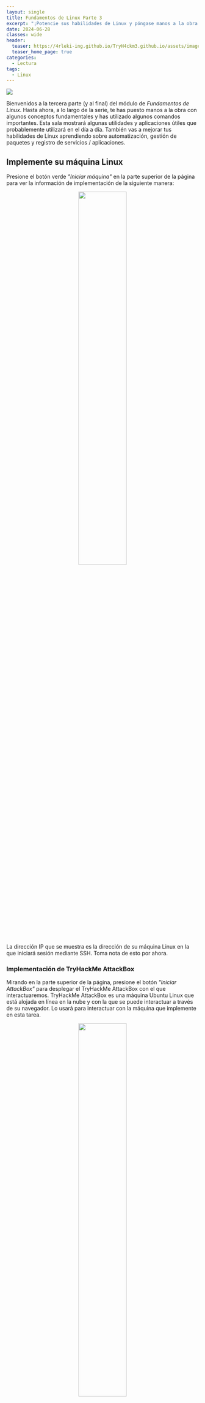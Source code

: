 ```yaml
---
layout: single
title: Fundamentos de Linux Parte 3
excerpt: "¡Potencie sus habilidades de Linux y póngase manos a la obra con algunas utilidades comunes que probablemente usará ddía a día!."
date: 2024-06-28
classes: wide
header:
  teaser: https://4rleki-ing.github.io/TryH4ckm3.github.io/assets/images/Linux-3/Linux.jpg
  teaser_home_page: true
categories:
  - Lectura
tags:
  - Linux
---
```


<img src="https://4rleki-ing.github.io/TryH4ckm3.github.io/assets/images/Linux-3/Portada.jpg">

Bienvenidos a la tercera parte (y al final) del módulo de *Fundamentos de Linux*. Hasta ahora, a lo largo de la serie, te has puesto manos a la obra con algunos conceptos fundamentales y has utilizado algunos comandos importantes. Esta sala mostrará algunas utilidades y aplicaciones útiles que probablemente utilizará en el día a día. También vas a mejorar tus habilidades de Linux aprendiendo sobre automatización, gestión de paquetes y registro de servicios / aplicaciones.

## Implemente su máquina Linux
Presione el botón verde *"Iniciar máquina"* en la parte superior de la página para ver la información de implementación de la siguiente manera:

<center>
  <img src="https://4rleki-ing.github.io/TryH4ckm3.github.io/assets/images/Linux-3/Implementacion.png" width="50%"> 
</center>

La dirección IP que se muestra es la dirección de su máquina Linux en la que iniciará sesión mediante SSH. Toma nota de esto por ahora.

### Implementación de TryHackMe AttackBox
Mirando en la parte superior de la página, presione el botón *"Iniciar AttackBox"* para desplegar el TryHackMe AttackBox con el que interactuaremos. TryHackMe AttackBox es una máquina Ubuntu Linux que está alojada en línea en la nube y con la que se puede interactuar a través de su navegador. Lo usará para interactuar con la máquina que implemente en esta tarea.

<center>
  <img src="https://4rleki-ing.github.io/TryH4ckm3.github.io/assets/images/Linux-3/AttackBox.png" width="50%"> 
</center>

Utilice las siguientes credenciales:
- *Dirección IP*: `MACHINE_IP`
- *Nombre de Usuario*: `tryhackme`
- *Contraseña*: `tryhackme`

## Editores de texto de terminal
A lo largo de la serie hasta ahora, solo hemos almacenado texto en archivos utilizando una combinación del comando `echo` y los operadores `>` y `>>`. Esta no es una forma eficaz de manejar datos cuando se trabaja con archivos con varias líneas y los ordenes.

### Presentación de editores de texto de terminal
Hay algunas opciones que puede usar, todas con una variedad de amabilidad y utilidad. Esta tarea te va a presentar `nano`, pero también te va a mostrar una alternativa llamada `VIM` (¡a la que TryHackMe tiene una sala dedicada!).

### Nano
¡Es fácil empezar con Nano! Para crear o editar un archivo usando nano, simplemente usamos `nano filename` reemplazando *"filename"* con el nombre del archivo que desea editar.

<center>
  <img src="https://4rleki-ing.github.io/TryH4ckm3.github.io/assets/images/Linux-3/nano-myfile.png" width="50%"> 
</center>

Una vez que pulsemos "enter" para ejecutar el comando `nano`, este se lanzará; donde apenas podemos empezar a introducir o modificar nuestro texto. Puede navegar por cada línea usando las teclas de flecha *arriba (up)* y *abajo (down)* o comenzar una nueva línea usando la tecla "Enter" en su teclado.

<center>
  <img src="https://4rleki-ing.github.io/TryH4ckm3.github.io/assets/images/Linux-3/nano-myfile-2.png" width="50%"> 
</center>

Nano tiene algunas características que son fáciles de recordar y cubre las cosas más generales que querría de un editor de texto, que incluyen:

- Búsqueda de texto
- Copiar y pegar
- Saltar a un número de línea
- Averiguar en qué número de línea se encuentra

Puede utilizar estas características de nano presionando la tecla `Ctrl` (que se representa como un `^` en Linux) y una letra correspondiente. Por ejemplo, para salir, querríamos presionar `Ctrl + X` para salir de nano.

### VIM
VIM es un editor de texto mucho más avanzado. Si bien no se espera que conozca todas las funciones avanzadas, es útil mencionarlo para potenciar sus habilidades de Linux.

<center>
  <img src="https://4rleki-ing.github.io/TryH4ckm3.github.io/assets/images/Linux-3/VIM.png" width="50%"> 
</center>

Algunos de los beneficios de VIM, aunque lleva mucho más tiempo familiarizarse, incluyen:

- `Personalizable`: Puedes modificar los atajos de teclado para que sean de tu elección.
- `Resaltado de sintaxis`: Esto es útil si se está escribiendo o manteniendo código, lo que lo convierte en una opción popular para los desarrolladores de software
- VIM funciona en todos los terminales en los que no se puede instalar nano.
- Hay muchos recursos, como [hojas de trucos](https://vim.rtorr.com/), tutoriales y los tipos disponibles para usar.

¡TryHackMe tiene una sala que muestra [VIM](https://tryhackme.com/r/room/toolboxvim), si desea obtener más información sobre este editor!

### Responda las preguntas a continuación
- Edite *"task3"* ubicado en el directorio de inicio de *"tryhackme"* usando Nano. ¿Qué es la bandera? `THM{TEXT_EDITORS}`

## Utilidades Generales / Útiles
### Descarga de archivos (wget)
Una caracteística bastante fundamental de la informática es la capacidad de transferir archivos. Por ejemplo, es posible que desee descargar un programa, un script o incluso una imagen. Afortunadamente para nosotros, hay varias formas en las que podemos recuperar estos archivos.

Vamos a cubrir el uso de `wget`. Este comando nos permite descargar archivos de la web a través de HTTP, como si estuvieras accediendo al archivo en el navegador. Simplemente tenemos que proporcionar la dirección del recurso que deseamos descargar. Por ejemplo, si quisiera descargar un archivo llamado *"myfile.txt"* en mi máquina, suponiendo que supiera la dirección web, se vería así: `wget https://assets.tryhackme.com/additional/linux-fundamentals/part3/myfile.txt`

### Transferencia de archivos desde su host - SCP (SSH)
La copia segura, o SCP, es solo eso: un medio para copiar archivos de forma segura. A diferencia del comando *cp* normal, este comando le permite transferir archivos entre dos computadoras utilizando el protocolo SSh para proporcionar autenticación y cifrado.

Trabajando en un modelo de ORIGEN y DESTINO, SCP te permite:

- Copie archivos y directorios de su sistema actual a un sistema remoto.
- Copie archivos y directorios de un sistema remoto a su sistema actual.

Siempre que conozcamos los nombres de usuario y las contraseñas de un usuario en su sistema actual y un usuario en el sistema remoto. Por ejemplo, copiemos un archivo de ejemplo de nuestra máquina a una máquina remota, que he expuesto cuidadosamente en la siguiente tabla:

| Variable                                                            | Valor           |
|---------------------------------------------------------------------|-----------------|
| La dirección IP del sistema remoto                                  | 192.168.1.30    |
| Usuario en el sistema remoto                                        | ubuntu          |
| Nombre del archivo en el sistema local                              | important.txt   |
| Nombre en el que deseamos almacenar el archivo en el sistema remoto | transferred.txt |

Con esta información, vamos a crear el comando `scp` (recordando que el formato de SCP es solo ORIGEN y DESTINO) `scp important.txt ubuntu@192.168.1.30:/home/ubuntu/transferred.txt`. Y ahora invirtamos esto y diseñemos la sintaxis para usar *scp* para copiar un archivo de una computadora remota en la que no hemos iniciado sesión.

| Variable                                                           | Valor         |
|--------------------------------------------------------------------|---------------|
| Dirección IP del sistema remoto                                    | 192.168.1.30  |
| Usuario en el sistema remoto                                       | ubuntu        |
| Nombre del archivo en el sistema remoto                            | documents.txt |
| Nombre con el que deseamos almacenar el archivo en nuestro sistema | notes.txt     |

El comando ahora tendrá el siguiente aspecto `scp ubuntu@192.168.1.30:/home/ubuntu/documents.txt notes.txt`

### Sirviendo archivos desde su host - WEB
Las máquinas Ubuntu vienen preempaquetadas con *python3*. Python proporciona un módulo ligero y fácil de usar llamado `HTTPServer`. Este módulo convierte su computadora en un servidor web rápido y fácil que puede usar para servir sus propios archivos, donde luego pueden ser descargados por otra computadora usando comandos como `curl` y `wget`.

*"HTTPServer"* de Python3 servirá los archivos en el directorio donde ejecuta el comando, pero esto se puede cambiar proporcionando opciones que se pueden encontrar en las páginas del manual. simplemente, todo lo que tenemos que hacer es correr `python3 -m http.server` en la terminal para iniciar el módulo. En la siguiente captura de pantalla, se aprecia como se está sirviendo desde un directorio llamado *"webserver"*, que tiene un solo nombre *"file"*.

<center>
  <img src="https://4rleki-ing.github.io/TryH4ckm3.github.io/assets/images/Linux-3/webserver.png" width="50%"> 
</center>

Ahora, usemos `wget` para descargar el archivo utilizando la dirección IP y el nombre del archivo. Recuerde, debido a que el servidor *python3* está ejecutando el puerto 8000, deberá especificar esto dentro de su comando *wget*. Por ejemplo: 

<center>
  <img src="https://4rleki-ing.github.io/TryH4ckm3.github.io/assets/images/Linux-3/wget-myfile.png" width="50%"> 
</center>

Tenga en cuenta que deberá abrir una nueva terminal para usar `wget` y deje el servidor web en el que ha iniciado el servidor web Python3. Esto se debe a que, una vez que inicies el servidor web Python3, se ejecutará en esa terminal hasta que lo canceles.
Echemos un vistazo a la siguiente captura de pantalla como ejemplo:

<center>
  <img src="https://4rleki-ing.github.io/TryH4ckm3.github.io/assets/images/Linux-3/wget-file.png" width="50%"> 
</center>

**Recuerde**, deberá ejecutar el comando *wget* en otra terminal (mientras mantiene activo el terminal que ejecuta el servidor Python3). A continuación se muestra un ejemplo de esto en TryHackMe AttackBox:

<center>
  <img src="https://4rleki-ing.github.io/TryH4ckm3.github.io/assets/images/Linux-3/webserver-exec.png" width="50%"> 
</center>

Un defecto de este modulo es que no tiene forma de indexar, por lo que debe de saber el nombre exacto y la ubicación del archivo que desea utilizar. Por eso prefiero utilizar [Updog](https://github.com/sc0tfree/updog), un servidor web mas avanzado pero liviano. Pero por ahora, sigamos utilizando el *"servidor HTTP"* de Python.

### Responda las preguntas a continuación
- Asegurese de estar conectado a la instancia implementada.
- Ahora, use el modulo *"HTTPServer"* de Python3 para iniciar el servidor web en el directorio de inicio del usuario *"tryhackme"* en la instancia implementada.
- Descargue el archivo `http://10.10.137.7:8000/.flag.txt` en TryHackMe AttackBox. recuerde, deberà hacer esto en una nueva terminal. ¿Cùal es el contenido del archivo? `THM{WGET_WEBSERVER}`
- Cree y descargue archivos para aplicar aùn màs su aprendizaje; vea como puede leer la documentacion en el modulo *"HTTPServer"* de Python3. Utilice `Ctrl + C` para detener el modulo HTTPServer de python3 una vez que haya terminado.

## Procesos 101
Los procesos son los programas que se ejecutan en la máquina. Son administrados por el kernel, donde cada proceso tiene un identificador único asociado tambièn conocido como (PID). El PID aumenta segùn el orden en que comienza el proceso. Es decir, el proceso 60 tendrà un PID de 60.

### Visualización de Procesos
Podemos utilizar el comando `ps` para proporcionar una lista de los procesos en ejecución, como la sesión de nuestro usuario y alguna información adicional como su código de estado, la sesión que lo está ejecutando, cuánto tiempo de uso de la CPU está usando y el nombre del programa o comando real que se está ejecutando.

<center>
  <img src="https://4rleki-ing.github.io/TryH4ckm3.github.io/assets/images/Linux-3/ps.png" width="50%"> 
</center>

Observe cómo en la captura de pantalla anterior, el segundo proceso *ps* tiene un PID de 204, y luego, en el comando debajo, este se incrementa a 205.

Para ver los procesos ejecutados por otros usuarios y aquellos que no se ejecutan desde una sesión (procesos del sistema), debemos proporcionar *aux* al comando *ps* así: `ps aux`.

<center>
  <img src="https://4rleki-ing.github.io/TryH4ckm3.github.io/assets/images/Linux-3/ps-aux.png" width="50%"> 
</center>

Tenga en cuenta que podemos ver un total de *5 procesos*; observe que ahora tenemos *"root"* y *cmnatic"*.

Otro comando muy útil es el comando `top`; *top* le brinda estadísticas en tiempo real de los procesos que se ejecutan en el sistema en lugar de una vista única. Estas estadísticas se actualizarán cada *10 segundos*, pero también se actualizarán cuando utilice las teclas de flecha para explorar las distintas filas.

<center>
  <img src="https://4rleki-ing.github.io/TryH4ckm3.github.io/assets/images/Linux-3/top.png" width="50%"> 
</center>

### Gestión de Procesos
Puede enviar señales que finalicen procesos; hay una variedad de tipos de señales que se correlacionan exactamente con qué tan *"limpiamente"* el núcleo maneja el proceso. Para eliminar un comando, podemos utilizar el comando *"kill"* con el nombre apropiado y el *PID asociado* que deseamos eliminar, es decir, para eliminar el PID 1337, usaríamos `kill 1337`.

A continuación se muestran algunas de las señales que podemos enviar a un proceso cuando se elimina:
- SIGTERM: Elimina el proceso, pero permite que realice algunas tareas de limpieza de antemano.
- SIGKILL: Elimina el proceso, no realiza ninguna limpieza después del hecho.
- SIGSTOP: Detiene/Suspende un proceso.

### ¿Cómo comienzan los procesos?
Comencemos hablando de espacios de nombres. El sistema operativo (SO) utiliza espacios de nombres para, en última instancia, dividir los recursos disponibles en la computadora en procesos (CPU, RAM y prioridad). Piense en ello como dividir su computadora en porciones, similar a un pastel. Los procesos dentro de ese segmento tendrán acceso a una cierta cantidad de potencia informática; sin embargo, será una pequeña porción de lo que realmente está disponible para cada proceso en general.

Los espacios de nombres son excelentes para la seguridad, ya que son una forma de aislar procesos de otros: solo aquellos que están en el mismo espacio de nombres podrán verse entre sí.

Anteriormente hablamos de cómo funciona el PID y aquí es donde entra en juego. El proceso con un ID de 0 es un proceso que se inicia cuando se inicia el sistema. Este proceso es el inicio del sistema en Ubuntu, como `systemd`, que se utiliza para proporcionar una forma de administrar los procesos de un usuario y se ubica entre el sistema operativo y el usuario.

Por ejemplo, una vez que un sistema arranca e inicia, *systemd* es uno d elos primeros procesos que s einicia. Cualquier programa o pieza de software que queramos iniciar comenzará como lo que s econoce como *un proceso hijo de systemd*. Esto significa que está controlado por systemd, pero se ejecutará como su propio proceso (aunque compartiendo los recursos de systemd) para que nos sea más fácil identificarlo y similares.

<center>
  <img src="https://4rleki-ing.github.io/TryH4ckm3.github.io/assets/images/Linux-3/systemd.png" width="50%"> 
</center>

### Cómo hacer que los procesos/servicios se inicien al arrancar
Algunas aplicaciones se pueden iniciar durante el arranque del sistema que poseemos. Por ejemplo, *servidores web* *servidores de bases de datos* o *servidores de transferencia de archivos*. Este software suele ser fundamental y los administradores suelen indicarle qee se inicie durante el arranque del sistema.

En este ejemplo, le indicaremos al servidor web Apache que inicie Apache manualmente y luego le indicaremos al sistema que inicie Apache2 durante el arranque.

Utilizaremos el comando `systemctl`, este comando nos permite interactuar con el proceso/demonio systemd. Continuando con nuestro ejemplo, *systemctl* es un comando fácil de usar que toma el siguiente formato: `systemctl (option) (service)`.

Por ejemplo, para indicarle a Apache que inicie, usaremos `systemctl start apache2`. Parece bastante simple, lo mismo ocurre si quisiéramos detener Apache, simplemente reemplazaríamos la (opción) con *stop* (en lugar de iniciar como proporcionamos).

Podemos hacer 4 opciones con *systemctl*:

- Start
- Stop
- Enable
- Disable

### Introducción a la ejecución en segundo plano y en primer plano en Linux
Los procesos pueden ejecutarse en dos estados: en primer y segundo plano. Por ejemplo, los comandos que ejecuta en su terminal, como **echo**, o cosas por el estilo, se ejecutarán en primer plano de su terminal, ya que es el único comando proporcionado que no se le ha indicado que se ejecute en segundo plano. *"echo"* es un gran ejemplo, ya que la salida regresará a usted en primer plano, pero no en segundo plano; tome la captura de pantalla a continuación, por ejemplo.

<center>
  <img src="https://4rleki-ing.github.io/TryH4ckm3.github.io/assets/images/Linux-3/echo.png" width="50%"> 
</center>

Aquí estamos ejecutando `echo "Hi THM"`, donde esperamos que nos devuelvan el resultado como al principio. Pero después de agregar el operador `&` al comando, en lugar de la salida real, solo se nos da el ID del proceso *echo*, ya que se está ejecutando en segundo plano.

